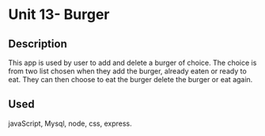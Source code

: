 # Unit 13- Burger

## Description

This app is used by user to add and delete a burger of choice. The choice is from two list chosen when they add the burger, already eaten or ready to eat. They can then choose to eat the burger delete the burger or eat again.

## Used

javaScript, Mysql, node, css, express.
